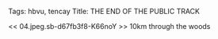 Tags: hbvu, tencay
Title: THE END OF THE PUBLIC TRACK
  
<< 04.jpeg.sb-d67fb3f8-K66noY >> 10km through the woods